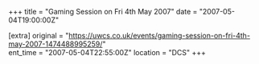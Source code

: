 +++
title = "Gaming Session on Fri 4th May 2007"
date = "2007-05-04T19:00:00Z"

[extra]
original = "https://uwcs.co.uk/events/gaming-session-on-fri-4th-may-2007-1474488995259/"    
ent_time = "2007-05-04T22:55:00Z"
location = "DCS"
+++



